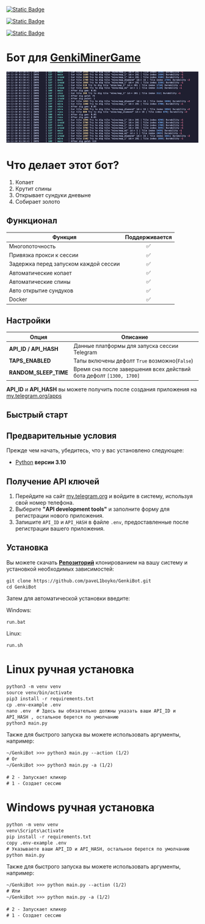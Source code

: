 [![Static Badge](https://img.shields.io/badge/Telegram-Channel-Link?style=for-the-badge&logo=Telegram&logoColor=white&logoSize=auto&color=blue)](https://t.me/hidden_coding)

[![Static Badge](https://img.shields.io/badge/Telegram-Chat-yes?style=for-the-badge&logo=Telegram&logoColor=white&logoSize=auto&color=blue)](https://t.me/hidden_codding_chat)

[![Static Badge](https://img.shields.io/badge/Telegram-Bot%20Link-Link?style=for-the-badge&logo=Telegram&logoColor=white&logoSize=auto&color=blue)](https://t.me/GenkiMinerBot/GenkiMiner?startapp=7V_OoUyrXXX0)

# Бот для [GenkiMinerGame](https://t.me/GenkiMinerBot/GenkiMiner?startapp=7V_OoUyrXXX0)

![image](.github/images/img_1.png)

# Что делает этот бот?
1. Копает
2. Крутит спины
3. Открывает сундуки дневыне
4. Собирает золото

## Функционал


| Функция                               | Поддерживается |
|---------------------------------------|:--------------:|
| Многопоточность                       |       ✅        |
| Привязка прокси к сессии              |       ✅        |
| Задержка перед запуском каждой сессии |       ✅        |
| Автоматические копает                 |       ✅        |
| Автоматические спины                  |       ✅        |
| Авто открытие сундуков                |       ✅        |
| Docker                                |       ✅        |

## Настройки

| Опция                   | Описание                                                                                  |
|-------------------------|-------------------------------------------------------------------------------------------|
| **API_ID / API_HASH**   | Данные платформы для запуска сессии Telegram                                              |
| **TAPS_ENABLED**        | Тапы включены дефолт `True` возможно(`False`)                                             |
| **RANDOM_SLEEP_TIME**   | Время сна после завершения всех действий бота дефолт `[1300, 1700]`                       |

**API_ID** и **API_HASH** вы можете получить после создания приложения
на [my.telegram.org/apps](https://my.telegram.org/apps)

## Быстрый старт
## Предварительные условия

Прежде чем начать, убедитесь, что у вас установлено следующее:

- [Python](https://www.python.org/downloads/) **версии 3.10**

## Получение API ключей

1. Перейдите на сайт [my.telegram.org](https://my.telegram.org) и войдите в систему, используя свой номер телефона.
2. Выберите **"API development tools"** и заполните форму для регистрации нового приложения.
3. Запишите `API_ID` и `API_HASH` в файле `.env`, предоставленные после регистрации вашего приложения.

## Установка

Вы можете скачать [**Репозиторий**](https://github.com/paveL1boyko/GenkiBot.git) клонированием на вашу систему и
установкой необходимых зависимостей:

```shell
git clone https://github.com/paveL1boyko/GenkiBot.git
cd GenkiBot
```

Затем для автоматической установки введите:

Windows:

```shell
run.bat
```

Linux:

```shell
run.sh
```

# Linux ручная установка

```shell
python3 -m venv venv
source venv/bin/activate
pip3 install -r requirements.txt
cp .env-example .env
nano .env  # Здесь вы обязательно должны указать ваши API_ID и API_HASH , остальное берется по умолчанию
python3 main.py
```

Также для быстрого запуска вы можете использовать аргументы, например:

```shell
~/GenkiBot >>> python3 main.py --action (1/2)
# Or
~/GenkiBot >>> python3 main.py -a (1/2)

# 2 - Запускает кликер
# 1 - Создает сессию
```

# Windows ручная установка

```shell
python -m venv venv
venv\Scripts\activate
pip install -r requirements.txt
copy .env-example .env
# Указываете ваши API_ID и API_HASH, остальное берется по умолчанию
python main.py
```

Также для быстрого запуска вы можете использовать аргументы, например:

```shell
~/GenkiBot >>> python main.py --action (1/2)
# Или
~/GenkiBot >>> python main.py -a (1/2)

# 2 - Запускает кликер
# 1 - Создает сессию
```
